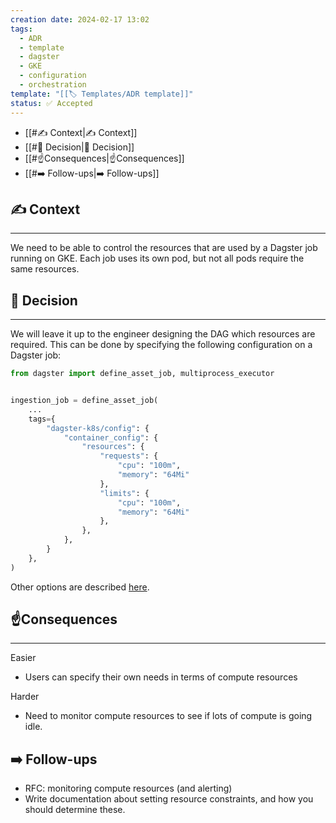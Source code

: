 ```yaml
---
creation date: 2024-02-17 13:02
tags:
  - ADR
  - template
  - dagster
  - GKE
  - configuration
  - orchestration
template: "[[🏷 Templates/ADR template]]"
status: ✅ Accepted
---
```

- [[#✍️ Context|✍️ Context]]
- [[#🤝 Decision|🤝 Decision]]
- [[#☝️Consequences|☝️Consequences]]
- [[#➡️ Follow-ups|➡️ Follow-ups]]

## ✍️ Context
---
We need to be able to control the resources that are used by a Dagster job running on GKE. Each job uses its own pod, but not all pods require the same resources.

## 🤝 Decision
---
We will leave it up to the engineer designing the DAG which resources are required. This can be done by specifying the following configuration on a Dagster job:

```python
from dagster import define_asset_job, multiprocess_executor


ingestion_job = define_asset_job(
	...
	tags={
        "dagster-k8s/config": {
            "container_config": {
                "resources": {
                    "requests": {
	                    "cpu": "100m",
	                    "memory": "64Mi"
	                },
                    "limits": {
	                    "cpu": "100m",
	                    "memory": "64Mi"
	                },
                },
            },
        }
    },
)
```
Other options are described [here](https://docs.dagster.io/deployment/guides/kubernetes/customizing-your-deployment).
## ☝️Consequences
---
Easier
- Users can specify their own needs in terms of compute resources

Harder
- Need to monitor compute resources to see if lots of compute is going idle.

## ➡️ Follow-ups
- RFC: monitoring compute resources (and alerting)
- Write documentation about setting resource constraints, and how you should determine these.
